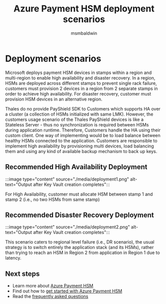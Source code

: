 ﻿---
title: Azure Payment HSM deployment scenarios
description: Azure Payment HSM deployment scenarios for high availability deployment and disaster recovery deployment
services: payment-hsm
author: msmbaldwin

tags: azure-resource-manager
ms.service: payment-hsm
ms.workload: security
ms.topic: concepts
ms.date: 01/25/2022
ms.author: mbaldwin


---
# Deployment scenarios

Microsoft deploys payment HSM devices in stamps within a region and multi-region to enable high availability and disaster recovery. In a region, HSMs are deployed across different stamps to prevent single rack failure, customers must provision 2 devices in a region from 2 separate stamps in order to achieve high availability. For disaster recovery, customer must provision HSM devices in an alternative region.

Thales do no provide PayShield SDK to Customers which supports HA over a cluster (a collection of HSMs initialized with same LMK). However, the customers usage scenario of the Thales PayShield devices is like a Stateless Server - thus no synchronization is required between HSMs during application runtime. Therefore, Customers handle the HA using their custom client. One way of implementing would be to load balance between healthy HSMs connected to the application. Customers are responsible to implement high availability by provisioning multi devices, load balancing them and using any kind of available backup mechanism to back up keys.

## Recommended High Availability Deployment

:::image type="content" source="./media/deployment1.png" alt-text="Output after Key Vault creation completes":::
 
For High Availability, customer must allocate HSM between stamp 1 and stamp 2 (i.e., no two HSMs from same stamp)

## Recommended Disaster Recovery Deployment
 
:::image type="content" source="./media/deployment2.png" alt-text="Output after Key Vault creation completes":::

This scenario caters to regional level failure (i.e., DR scenario), the usual strategy is to switch entirely the application stack (and its HSMs), rather than trying to reach an HSM in Region 2 from application in Region 1 due to latency. 

## Next steps

- Learn more about [Azure Payment HSM](overview.md)
- Find out how to [get started with Azure Payment HSM](getting-started.md)
- Read the [frequently asked questions](faq.yml)
